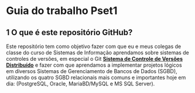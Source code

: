 # Guia do trabalho Pset1

## 1 O que é este repositório GitHub?

Este repositório tem como objetivo fazer com que eu e meus colegas de classe do curso de Sistemas de Informação aprendamos sobre sistemas de controles de 
versões, em especial o Git **[Sistema de Controle de Versões Distribuído](https://git-scm.com/)** e fazer com que aprendamos a implementar projetos lógicos
em diversos Sistemas de Gerenciamento de Bancos de Dados (SGBD), utilizando os quatro SGBD relacionais mais comuns e importantes hoje em dia: (PostgreSQL,
Oracle, MariaBD/MySQL e MS SQL Server).
